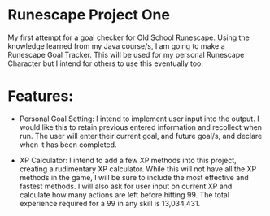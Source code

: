 # Runescape Project One
My first attempt for a goal checker for Old School Runescape.
Using the knowledge learned from my Java course/s, I am going to make a Runescape Goal Tracker. This will be used for my personal Runescape Character but I intend for others to use this eventually too.

# Features:
- Personal Goal Setting:
I intend to implement user input into the output. I would like this to retain previous entered information and recollect when run. The user will enter their current goal, and future goal/s, and declare when it has been completed.

- XP Calculator:
I intend to add a few XP methods into this project, creating a rudimentary XP calculator. While this will not have all the XP methods in the game, I will be sure to include the most effective and fastest methods. I will also ask for user input on current XP and calculate how many actions are left before hitting 99. The total experience required for a 99 in any skill is 13,034,431.


